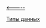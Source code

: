 [<-----](https://github.com/s1tcomsfan/knowledge_warehouse/blob/main/README.md)

[Типы данных](https://github.com/s1tcomsfan/knowledge_warehouse/blob/main/databases/SQL/data_types.md)